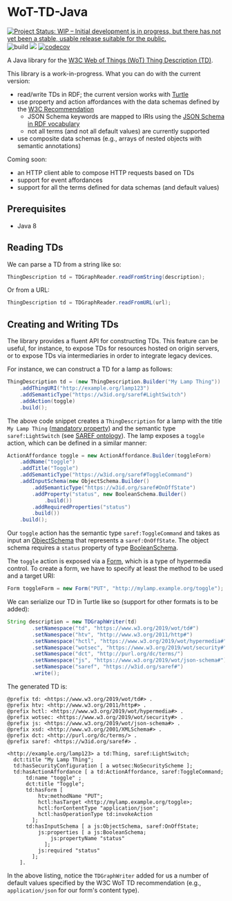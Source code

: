# WoT-TD-Java

[![Project Status: WIP – Initial development is in progress, but there has not yet been a stable, usable release suitable for the public.](https://www.repostatus.org/badges/latest/wip.svg)](https://www.repostatus.org/#wip)
![build](https://github.com/Interactions-HSG/wot-td-java/workflows/build/badge.svg)
[![](https://www.code-inspector.com/project/8927/score/svg)](https://frontend.code-inspector.com/public/project/8927/wot-td-java/dashboard)
[![codecov](https://codecov.io/gh/Interactions-HSG/wot-td-java/branch/dev/graph/badge.svg)](https://codecov.io/gh/Interactions-HSG/wot-td-java)

A Java library for the [W3C Web of Things (WoT) Thing Description (TD)](https://www.w3.org/TR/wot-thing-description/).

This library is a work-in-progress. What you can do with the current version:
- read/write TDs in RDF; the current version works with [Turtle](https://www.w3.org/TR/turtle/)
- use property and action affordances with the data schemas defined by the [W3C Recommendation](https://www.w3.org/TR/wot-thing-description/#sec-data-schema-vocabulary-definition)
    - JSON Schema keywords are mapped to IRIs using the [JSON Schema in RDF vocabulary](https://www.w3.org/2019/wot/json-schema)
    - not all terms (and not all default values) are currently supported
- use composite data schemas (e.g., arrays of nested objects with semantic annotations)

Coming soon:
- an HTTP client able to compose HTTP requests based on TDs
- support for event affordances
- support for all the terms defined for data schemas (and default values)

## Prerequisites
* Java 8

## Reading TDs

We can parse a TD from a string like so:

```java
ThingDescription td = TDGraphReader.readFromString(description);
```

Or from a URL:

```java
ThingDescription td = TDGraphReader.readFromURL(url);
```

## Creating and Writing TDs

The library provides a fluent API for constructing TDs. This feature can be useful, for instance, to expose TDs for resources hosted on origin servers, or to expose TDs via intermediaries in order to integrate legacy devices.

For instance, we can construct a TD for a lamp as follows:

```java
ThingDescription td = (new ThingDescription.Builder("My Lamp Thing"))
    .addThingURI("http://example.org/lamp123")
    .addSemanticType("https://w3id.org/saref#LightSwitch")
    .addAction(toggle)
    .build();
```

The above code snippet creates a `ThingDescription` for a lamp with the title `My Lamp Thing` ([mandatory property](https://www.w3.org/TR/wot-thing-description/#thing)) and the semantic type `saref:LightSwitch` (see [SAREF ontology](https://sites.google.com/site/smartappliancesproject/ontologies/reference-ontology)). The lamp exposes a `toggle` action, which can be defined in a similar manner:

```java
ActionAffordance toggle = new ActionAffordance.Builder(toggleForm)
    .addName("toggle")
    .addTitle("Toggle")
    .addSemanticType("https://w3id.org/saref#ToggleCommand")
    .addInputSchema(new ObjectSchema.Builder()
        .addSemanticType("https://w3id.org/saref#OnOffState")
        .addProperty("status", new BooleanSchema.Builder()
            .build())
        .addRequiredProperties("status")
        .build())
    .build();
```

Our `toggle` action has the semantic type `saref:ToggleCommand` and takes as input an [ObjectSchema](https://www.w3.org/TR/wot-thing-description/#objectschema) that represents a `saref:OnOffState`. The object schema requires a `status` property of type [BooleanSchema](https://www.w3.org/TR/wot-thing-description/#booleanschema).

The `toggle` action is exposed via a [Form](https://www.w3.org/TR/wot-thing-description/#form), which is a type of hypermedia control. To create a form, we have to specify at least the method to be used and a target URI:

```java
Form toggleForm = new Form("PUT", "http://mylamp.example.org/toggle");
```

We can serialize our TD in Turtle like so (support for other formats is to be added):

```java
String description = new TDGraphWriter(td)
        .setNamespace("td", "https://www.w3.org/2019/wot/td#")
        .setNamespace("htv", "http://www.w3.org/2011/http#")
        .setNamespace("hctl", "https://www.w3.org/2019/wot/hypermedia#")
        .setNamespace("wotsec", "https://www.w3.org/2019/wot/security#")
        .setNamespace("dct", "http://purl.org/dc/terms/")
        .setNamespace("js", "https://www.w3.org/2019/wot/json-schema#")
        .setNamespace("saref", "https://w3id.org/saref#")
        .write();
```

The generated TD is:

```
@prefix td: <https://www.w3.org/2019/wot/td#> .
@prefix htv: <http://www.w3.org/2011/http#> .
@prefix hctl: <https://www.w3.org/2019/wot/hypermedia#> .
@prefix wotsec: <https://www.w3.org/2019/wot/security#> .
@prefix js: <https://www.w3.org/2019/wot/json-schema#> .
@prefix xsd: <http://www.w3.org/2001/XMLSchema#> .
@prefix dct: <http://purl.org/dc/terms/> .
@prefix saref: <https://w3id.org/saref#> .

<http://example.org/lamp123> a td:Thing, saref:LightSwitch;
  dct:title "My Lamp Thing";
  td:hasSecurityConfiguration [ a wotsec:NoSecurityScheme ];
  td:hasActionAffordance [ a td:ActionAffordance, saref:ToggleCommand;
      td:name "toggle" ;
      dct:title "Toggle";
      td:hasForm [
          htv:methodName "PUT";
          hctl:hasTarget <http://mylamp.example.org/toggle>;
          hctl:forContentType "application/json";
          hctl:hasOperationType td:invokeAction
        ];
      td:hasInputSchema [ a js:ObjectSchema, saref:OnOffState;
          js:properties [ a js:BooleanSchema;
              js:propertyName "status"
            ];
          js:required "status"
        ];
    ].
```

In the above listing, notice the `TDGraphWriter` added for us a number of default values specified by the W3C WoT TD recommendation (e.g., `application/json` for our form's content type).

